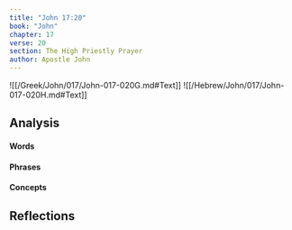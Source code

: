 ```yaml
---
title: "John 17:20"
book: "John"
chapter: 17
verse: 20
section: The High Priestly Prayer
author: Apostle John
---
```

![[/Greek/John/017/John-017-020G.md#Text]]
![[/Hebrew/John/017/John-017-020H.md#Text]]

## Analysis

#### Words

#### Phrases

#### Concepts

## Reflections
